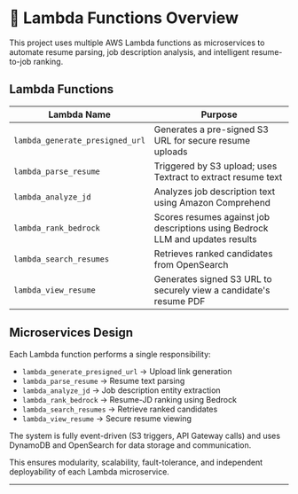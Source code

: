 # 🧩 Lambda Functions Overview

This project uses multiple AWS Lambda functions as microservices to automate resume parsing, job description analysis, and intelligent resume-to-job ranking.

## Lambda Functions

| Lambda Name | Purpose |
|-------------|---------|
| `lambda_generate_presigned_url` | Generates a pre-signed S3 URL for secure resume uploads |
| `lambda_parse_resume` | Triggered by S3 upload; uses Textract to extract resume text |
| `lambda_analyze_jd` | Analyzes job description text using Amazon Comprehend |
| `lambda_rank_bedrock` | Scores resumes against job descriptions using Bedrock LLM and updates results |
| `lambda_search_resumes` | Retrieves ranked candidates from OpenSearch |
| `lambda_view_resume` | Generates signed S3 URL to securely view a candidate's resume PDF |

## Microservices Design

Each Lambda function performs a single responsibility:
- `lambda_generate_presigned_url` → Upload link generation  
- `lambda_parse_resume` → Resume text parsing  
- `lambda_analyze_jd` → Job description entity extraction  
- `lambda_rank_bedrock` → Resume-JD ranking using Bedrock  
- `lambda_search_resumes` → Retrieve ranked candidates  
- `lambda_view_resume` → Secure resume viewing

The system is fully event-driven (S3 triggers, API Gateway calls) and uses DynamoDB and OpenSearch for data storage and communication.

This ensures modularity, scalability, fault-tolerance, and independent deployability of each Lambda microservice.

---
